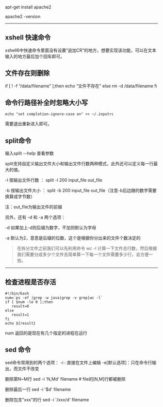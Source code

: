 

apt-get install apache2


apache2 -version

---

## xshell 快速命令

xshell6中快速命令里面没有设置“追加CR”的地方，想要实现该功能，可以在文本输入的地方最后加个回车即可。




## 文件存在则删除
if [ ! -f “/data/filename” ];then
echo “文件不存在”
else
rm -d /data/filename
fi


## 命令行路径补全时忽略大小写

```
echo "set completion-ignore-case on" >> ~/.inputrc
```

需要退出重新进入即可。

## split命令

输入split --help  查看参数

split支持自定义输出文件大小和输出文件行数两种模式，此外还可以定义每一行最大的值。

-l   按输出文件行数 ： split -l 200 input_file out_file

-b  按输出文件大小 ： split -b 200 input_file out_file（注意-b后边跟的数字需要换算成字节数）

注：out_file为输出文件的前缀

另外，还有 -d 和 -a 两个选项：

-d   如果加上-d则后缀为数字，不加则默认为字母

-a   默认为2，意思是后缀的位数，这个是根据你分出来的文件个数决定的


> 在拆分文件之前我们可以先利用命令 wc -l  计算一下文件总行数，然后根据我们需要分成多少个文件去简单算一下每一个文件需要多少行，会方便一些。


---


## 检查进程是否存活

```shell
#!/bin/bash  
num=`ps -ef |grep -w java|grep -v grep|wc -l`
if [ $num -le 0 ];then
   result=0  
else
   result=1   
fi
echo ${result}
```
num 返回的是现在有几个指定的进程在运行



## sed 命令


sed命令常用到的两个选项：
-i : 直接在文件上编辑
-e[默认选项]：只在命令行输出，而文件不改变

删除第N~M行
sed -i 'N,Md' filename # file的[N,M]行都被删除

删除最后一行
sed -i '$d' filename

删除包含"xxx"的行
sed -i '/xxx/d' filename